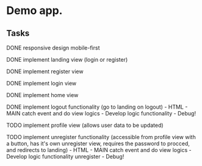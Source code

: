 # Demo app.

## Tasks
DONE responsive design mobile-first

DONE implement landing view (login or register)

DONE implement register view

DONE implement login view

DONE implement home view

DONE implement logout functionality (go to landing on logout)
    - HTML
    - MAIN catch event and do view logics
    - Develop logic functionality
    - Debug!

TODO implement profile view (allows user data to be updated)

TODO implement unregister functionality (accessible from profile view with a button, has it's own unregister view, requires the password to procced, and redirects to landing)
    - HTML
    - MAIN catch event and do view logics
    - Develop logic functionality unregister
    - Debug!